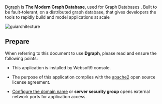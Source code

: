 [Dgraph](https://dgraph.io/) is **The Modern Graph Database**, used for Graph Databases . Built to be fault-tolerant, on a distributed graph database, that gives developers the tools to rapidly build and model applications at scale


![guiarchitecture](https://libs.websoft9.com/Websoft9/DocsPicture/zh/dgraph/dgraph-gui-websoft9.svg)


## Prepare

When referring to this document to use **Dgraph**, please read and ensure the following points:

- This application is installed by Websoft9 console.

- The purpose of this application complies with the [apache2](https://opensource.org/licenses/Apache-2.0) open source license agreement.

- [Configure the domain name](./domain-set) or **server security group** opens external network ports for application access.